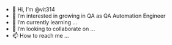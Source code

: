- 👋 Hi, I’m @vit314
- 👀 I’m interested in growing in QA as QA Automation Engineer
- 🌱 I’m currently learning ...
- 💞️ I’m looking to collaborate on ...
- 📫 How to reach me ...

<!---
vit314/vit314 is a ✨ special ✨ repository because its `README.md` (this file) appears on your GitHub profile.
You can click the Preview link to take a look at your changes.
--->
